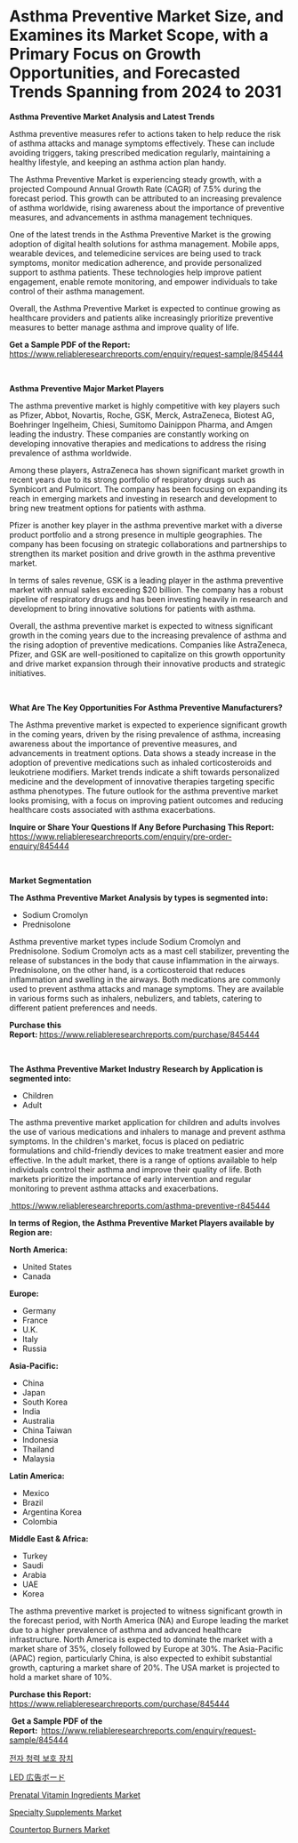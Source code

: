<p><h1>Asthma Preventive Market Size, and Examines its Market Scope, with a Primary Focus on Growth Opportunities, and Forecasted Trends Spanning from 2024 to 2031</h1></p><p><strong>Asthma Preventive Market Analysis and Latest Trends</strong></p>
<p><p>Asthma preventive measures refer to actions taken to help reduce the risk of asthma attacks and manage symptoms effectively. These can include avoiding triggers, taking prescribed medication regularly, maintaining a healthy lifestyle, and keeping an asthma action plan handy.</p><p>The Asthma Preventive Market is experiencing steady growth, with a projected Compound Annual Growth Rate (CAGR) of 7.5% during the forecast period. This growth can be attributed to an increasing prevalence of asthma worldwide, rising awareness about the importance of preventive measures, and advancements in asthma management techniques.</p><p>One of the latest trends in the Asthma Preventive Market is the growing adoption of digital health solutions for asthma management. Mobile apps, wearable devices, and telemedicine services are being used to track symptoms, monitor medication adherence, and provide personalized support to asthma patients. These technologies help improve patient engagement, enable remote monitoring, and empower individuals to take control of their asthma management.</p><p>Overall, the Asthma Preventive Market is expected to continue growing as healthcare providers and patients alike increasingly prioritize preventive measures to better manage asthma and improve quality of life.</p></p>
<p><strong>Get a Sample PDF of the Report:&nbsp;</strong> <a href="https://www.reliableresearchreports.com/enquiry/request-sample/845444">https://www.reliableresearchreports.com/enquiry/request-sample/845444</a></p>
<p>&nbsp;</p>
<p><strong>Asthma Preventive Major Market Players</strong></p>
<p><p>The asthma preventive market is highly competitive with key players such as Pfizer, Abbot, Novartis, Roche, GSK, Merck, AstraZeneca, Biotest AG, Boehringer Ingelheim, Chiesi, Sumitomo Dainippon Pharma, and Amgen leading the industry. These companies are constantly working on developing innovative therapies and medications to address the rising prevalence of asthma worldwide.</p><p>Among these players, AstraZeneca has shown significant market growth in recent years due to its strong portfolio of respiratory drugs such as Symbicort and Pulmicort. The company has been focusing on expanding its reach in emerging markets and investing in research and development to bring new treatment options for patients with asthma.</p><p>Pfizer is another key player in the asthma preventive market with a diverse product portfolio and a strong presence in multiple geographies. The company has been focusing on strategic collaborations and partnerships to strengthen its market position and drive growth in the asthma preventive market.</p><p>In terms of sales revenue, GSK is a leading player in the asthma preventive market with annual sales exceeding $20 billion. The company has a robust pipeline of respiratory drugs and has been investing heavily in research and development to bring innovative solutions for patients with asthma.</p><p>Overall, the asthma preventive market is expected to witness significant growth in the coming years due to the increasing prevalence of asthma and the rising adoption of preventive medications. Companies like AstraZeneca, Pfizer, and GSK are well-positioned to capitalize on this growth opportunity and drive market expansion through their innovative products and strategic initiatives.</p></p>
<p>&nbsp;</p>
<p><strong>What Are The Key Opportunities For Asthma Preventive Manufacturers?</strong></p>
<p><p>The Asthma preventive market is expected to experience significant growth in the coming years, driven by the rising prevalence of asthma, increasing awareness about the importance of preventive measures, and advancements in treatment options. Data shows a steady increase in the adoption of preventive medications such as inhaled corticosteroids and leukotriene modifiers. Market trends indicate a shift towards personalized medicine and the development of innovative therapies targeting specific asthma phenotypes. The future outlook for the asthma preventive market looks promising, with a focus on improving patient outcomes and reducing healthcare costs associated with asthma exacerbations.</p></p>
<p><strong>Inquire or Share Your Questions If Any Before Purchasing This Report:</strong> <a href="https://www.reliableresearchreports.com/enquiry/pre-order-enquiry/845444">https://www.reliableresearchreports.com/enquiry/pre-order-enquiry/845444</a></p>
<p>&nbsp;</p>
<p><strong>Market Segmentation</strong></p>
<p><strong>The Asthma Preventive Market Analysis by types is segmented into:</strong></p>
<p><ul><li>Sodium Cromolyn</li><li>Prednisolone</li></ul></p>
<p><p>Asthma preventive market types include Sodium Cromolyn and Prednisolone. Sodium Cromolyn acts as a mast cell stabilizer, preventing the release of substances in the body that cause inflammation in the airways. Prednisolone, on the other hand, is a corticosteroid that reduces inflammation and swelling in the airways. Both medications are commonly used to prevent asthma attacks and manage symptoms. They are available in various forms such as inhalers, nebulizers, and tablets, catering to different patient preferences and needs.</p></p>
<p><strong>Purchase this Report:&nbsp;</strong><a href="https://www.reliableresearchreports.com/purchase/845444">https://www.reliableresearchreports.com/purchase/845444</a></p>
<p>&nbsp;</p>
<p><strong>The Asthma Preventive Market Industry Research by Application is segmented into:</strong></p>
<p><ul><li>Children</li><li>Adult</li></ul></p>
<p><p>The asthma preventive market application for children and adults involves the use of various medications and inhalers to manage and prevent asthma symptoms. In the children's market, focus is placed on pediatric formulations and child-friendly devices to make treatment easier and more effective. In the adult market, there is a range of options available to help individuals control their asthma and improve their quality of life. Both markets prioritize the importance of early intervention and regular monitoring to prevent asthma attacks and exacerbations.</p></p>
<p><a href="https://www.reliableresearchreports.com/asthma-preventive-r845444">&nbsp;https://www.reliableresearchreports.com/asthma-preventive-r845444</a></p>
<p><strong>In terms of Region, the Asthma Preventive Market Players available by Region are:</strong></p>
<p>
    <p> <strong> North America: </strong>
        <ul>
            <li>United States</li>
            <li>Canada</li>
        </ul>
        </p> 
    <p> <strong> Europe: </strong>
        <ul>
            <li>Germany</li>
            <li>France</li>
            <li>U.K.</li>
            <li>Italy</li>
            <li>Russia</li>
        </ul>
        </p> 
    <p> <strong> Asia-Pacific: </strong>
        <ul>
            <li>China</li>
            <li>Japan</li>
            <li>South Korea</li>
            <li>India</li>
            <li>Australia</li>
            <li>China Taiwan</li>
            <li>Indonesia</li>
            <li>Thailand</li>
            <li>Malaysia</li>
        </ul>
        </p> 
    <p> <strong> Latin America: </strong>
        <ul>
            <li>Mexico</li>
            <li>Brazil</li>
            <li>Argentina Korea</li>
            <li>Colombia</li>
        </ul>
        </p> 
    <p> <strong> Middle East & Africa: </strong>
        <ul>
            <li>Turkey</li>
            <li>Saudi</li>
            <li>Arabia</li>
            <li>UAE</li>
            <li>Korea</li>
        </ul>
    </p>
    </p>
<p><p>The asthma preventive market is projected to witness significant growth in the forecast period, with North America (NA) and Europe leading the market due to a higher prevalence of asthma and advanced healthcare infrastructure. North America is expected to dominate the market with a market share of 35%, closely followed by Europe at 30%. The Asia-Pacific (APAC) region, particularly China, is also expected to exhibit substantial growth, capturing a market share of 20%. The USA market is projected to hold a market share of 10%.</p></p>
<p><strong>Purchase this Report: </strong><a href="https://www.reliableresearchreports.com/purchase/845444">https://www.reliableresearchreports.com/purchase/845444</a></p>
<p>&nbsp;<strong>Get a Sample PDF of the Report:&nbsp;&nbsp;</strong><a href="https://www.reliableresearchreports.com/enquiry/request-sample/845444">https://www.reliableresearchreports.com/enquiry/request-sample/845444</a></p>
<p><strong></strong></p>
<p><p><a href="https://medium.com/@alexemumu2022/%EC%A0%84%EC%9E%90-%EC%B2%AD%EA%B0%81-%EB%B3%B4%ED%98%B8-%EC%9E%A5%EC%B9%98-%EC%8B%9C%EC%9E%A5-%EA%B7%9C%EB%AA%A8%EB%8A%94-%EA%B8%80%EB%A1%9C%EB%B2%8C-%EC%82%B0%EC%97%85%EC%97%90%EC%84%9C-%EA%B0%80%EC%9E%A5-%ED%9A%A8%EA%B3%BC%EC%A0%81%EC%9D%B8-%EB%A7%88%EC%BC%80%ED%8C%85-%EC%B1%84%EB%84%90%EC%9D%84-%EB%B3%B4%EC%97%AC%EC%A4%8D%EB%8B%88%EB%8B%A4-658feff8fcc9">전자 청력 보호 장치</a></p><p><a href="https://github.com/CarlieShields/Market-Research-Report-List-1/blob/main/678662158504.md">LED 広告ボード</a></p><p><a href="https://github.com/gladysalidde/Market-Research-Report-List-1/blob/main/prenatal-vitamin-ingredients-market.md">Prenatal Vitamin Ingredients Market</a></p><p><a href="https://github.com/dimitrishawkinswaynenp91rgz/Market-Research-Report-List-2/blob/main/specialty-supplements-market.md">Specialty Supplements Market</a></p><p><a href="https://www.linkedin.com/pulse/countertop-burners-market-insights-cagr-trends-growth-strategies-lw1je">Countertop Burners Market</a></p></p>